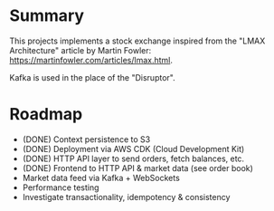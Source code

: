 # Summary

This projects implements a stock exchange inspired from the "LMAX Architecture" article by Martin Fowler: https://martinfowler.com/articles/lmax.html.

Kafka is used in the place of the "Disruptor".

# Roadmap

- (DONE) Context persistence to S3
- (DONE) Deployment via AWS CDK (Cloud Development Kit)
- (DONE) HTTP API layer to send orders, fetch balances, etc.
- (DONE) Frontend to HTTP API & market data (see order book)
- Market data feed via Kafka + WebSockets
- Performance testing
- Investigate transactionality, idempotency & consistency